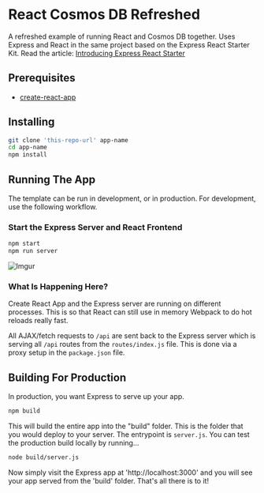 # React Cosmos DB Refreshed

A refreshed example of running React and Cosmos DB together. Uses Express and React in the same project based on the Express React Starter Kit. Read the article: [Introducing Express React Starter](https://burkeholland.github.io/posts/express-react-starter-refresh/)

## Prerequisites

- [create-react-app](https://github.com/facebookincubator/create-react-app)

## Installing

```bash
git clone 'this-repo-url' app-name
cd app-name
npm install
```

## Running The App

The template can be run in development, or in production. For development, use the following workflow.

### Start the Express Server and React Frontend

```bash
npm start
npm run server
```

![Imgur](http://i.imgur.com/m6wz8eQ.png)

### What Is Happening Here?

Create React App and the Express server are running on different processes. This is so that React can still use in memory Webpack to do hot reloads really fast.

All AJAX/fetch requests to `/api` are sent back to the Express server which is serving all `/api` routes from the `routes/index.js` file. This is done via a proxy setup in the `package.json` file.

## Building For Production

In production, you want Express to serve up your app.

```bash
npm build
```

This will build the entire app into the "build" folder. This is the folder that you would deploy to your server. The entrypoint is `server.js`. You can test the production build locally by running...

```bash
node build/server.js
```

Now simply visit the Express app at 'http://localhost:3000' and you will see your app served from the 'build' folder. That's all there is to it!
